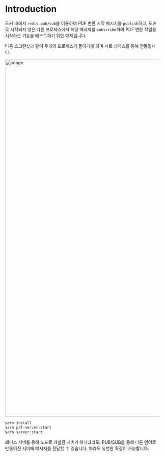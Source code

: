 # Introduction

도커 내에서 `redis pub/sub`을 이용하여 PDF 변환 시작 메시지를 `publish`하고, 도커로 시작되지 않은 다른 프로세스에서 해당 메시지를 `subscribe`하여 PDF 변환 작업을 시작하는 기능을 테스트하기 위한 예제입니다.

다음 스크린샷과 같이 두개의 프로세스가 돌아가게 되며 서로 레디스를 통해 연동됩니다.

<img width="1163" alt="image" src="https://user-images.githubusercontent.com/13586185/179343138-b16aaccc-434c-4262-ba05-78b9cad9817b.png">

```bash
yarn install
yarn pdf-server:start
yarn server:start
```

레디스 서버를 통해 노드로 개발된 서버가 아니더라도, PUB/SUB을 통해 다른 언어로 만들어진 서버에 메시지를 전달할 수 있습니다. 따라오 유연한 확장이 가능합니다.
